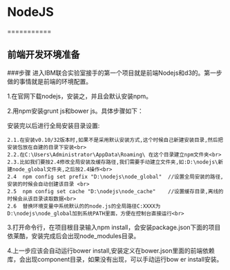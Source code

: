 # NodeJS
===========

前端开发环境准备
-----------
###步骤
 进入IBM联合实验室接手的第一个项目就是前端Nodejs和d3的。第一步做的事情就是前端的环境配置。<br>
 
 1.在官网下载nodejs，安装之，并且会默认安装npm。<br>
 
 2.用npm安装grunt js和bower js。具体步骤如下：<br>
 
 安装完以后进行全局安装目录设置:<br>
 
    2.1.在安装v0.10/32版本时,如果不是采用默认安装方式,这个时候自己新建安装目录,然后把安装包放在自建的目录下安装<br>  
    2.2.在C:\Users\Administrator\AppData\Roaming\ 在这个目录建立npm文件夹<br>  
    2.3.比如我们要按2.4修改全局安装及缓存路径,我们需要手动建立文件夹,如:D:\nodejs\新建node_global文件夹,之后按2.4操作<br>  
    2.4  npm config set prefix "D:\nodejs\node_global"  //设置全局安装的路径,安装的时候会自动创建该目录 <br> 
    2.5  npm config set cache "D:\nodejs\node_cache"    //设置缓存目录,离线的时候会从该目录读取数据<br>  
    2.6  替换环境变量中系统默认的的node.js的全局路径C:XXXX为D:\nodejs\node_global加到系统PATH里面，方便在控制台直接运行<br>
    
 3.打开命令行，在项目根目录输入npm install，会安装package.json下面的项目依莱酷，安装完成后会出现node_modules目录。<br>
 
 4.上一步应该会自动运行bower install,安装定义在bower.json里面的前端依赖库，会出现component目录，如果没有出现，可以手动运行bow er install安装。<br>
  
  
 
